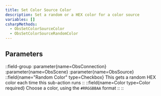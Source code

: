 ```yaml
---
title: Set Color Source Color
description: Set a random or a HEX color for a color source
variables: []
csharpMethods:
  - ObsSetColorSourceColor
  - ObsSetColorSourceRandomColor
---
```


## Parameters
::field-group
  :parameter{name=ObsConnection}
  :parameter{name=ObsScene}
  :parameter{name=ObsSource}
  ::field{name="Random Color" type=Checkbox}
    This gets a random HEX color each time this sub-action runs
  ::
  ::field{name=Color type=Color required}
    Choose a color, using the `#RRGGBBAA` format
  ::
::
